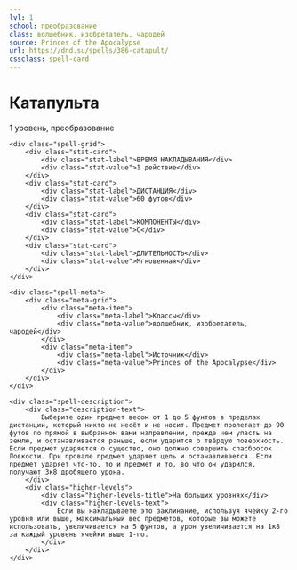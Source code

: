```yaml
---
lvl: 1
school: преобразование
class: волшебник, изобретатель, чародей
source: Princes of the Apocalypse
url: https://dnd.su/spells/386-catapult/
cssclass: spell-card
---
```


<div class="spell-container">
    <div class="spell-header">
        <h1 class="spell-name">Катапульта</h1>
        <div class="spell-level">1 уровень, преобразование</div>
    </div>
    
    <div class="spell-grid">
        <div class="stat-card">
            <div class="stat-label">ВРЕМЯ НАКЛАДЫВАНИЯ</div>
            <div class="stat-value">1 действие</div>
        </div>
        <div class="stat-card">
            <div class="stat-label">ДИСТАНЦИЯ</div>
            <div class="stat-value">60 футов</div>
        </div>
        <div class="stat-card">
            <div class="stat-label">КОМПОНЕНТЫ</div>
            <div class="stat-value">С</div>
        </div>
        <div class="stat-card">
            <div class="stat-label">ДЛИТЕЛЬНОСТЬ</div>
            <div class="stat-value">Мгновенная</div>
        </div>
    </div>
    
    <div class="spell-meta">
        <div class="meta-grid">
            <div class="meta-item">
                <div class="meta-label">Классы</div>
                <div class="meta-value">волшебник, изобретатель, чародей</div>
            </div>
            <div class="meta-item">
                <div class="meta-label">Источник</div>
                <div class="meta-value">Princes of the Apocalypse</div>
            </div>
        </div>
    </div>
    
    <div class="spell-description">
        <div class="description-text">
            Выберите один предмет весом от 1 до 5 фунтов в пределах дистанции, который никто не несёт и не носит. Предмет пролетает до 90 футов по прямой в выбранном вами направлении, прежде чем упасть на землю, и останавливается раньше, если ударится о твёрдую поверхность. Если предмет ударяется о существо, оно должно совершить спасбросок Ловкости. При провале предмет ударяет цель и останавливается. Если предмет ударяет что-то, то и предмет и то, во что он ударился, получают 3к8 дробящего урона.
        </div>
        <div class="higher-levels">
            <div class="higher-levels-title">На больших уровнях</div>
            <div class="higher-levels-text">
                Если вы накладываете это заклинание, используя ячейку 2-го уровня или выше, максимальный вес предметов, которые вы можете использовать, увеличивается на 5 фунтов, а урон увеличивается на 1к8 за каждый уровень ячейки выше 1-го.
            </div>
        </div>
    </div>
</div>